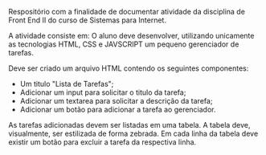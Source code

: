 Respositório com a finalidade de documentar atividade da disciplina de Front End II do curso de Sistemas para Internet.

A atividade consiste em: O aluno deve desenvolver, utilizando unicamente as tecnologias HTML, CSS e JAVSCRIPT um pequeno gerenciador de tarefas.

Deve ser criado um arquivo HTML contendo os seguintes componentes:

- Um titulo "Lista de Tarefas";
- Adicionar um input para solicitar o titulo da tarefa;
- Adicionar um textarea para solicitar a descrição da tarefa;
- Adicionar um botão para adicionar a tarefa ao gerenciador.

As tarefas adicionadas devem ser listadas em uma tabela.
A tabela deve, visualmente, ser estilizada de forma zebrada.
Em cada linha da tabela deve existir um botão para excluir a tarefa da respectiva linha.
